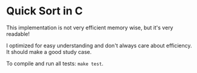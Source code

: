 Quick Sort in C
===============

This implementation is not very efficient memory wise, but it's very readable!

I optimized for easy understanding and don't always care about efficiency. It should make a good study case.

To compile and run all tests: `make test`.
